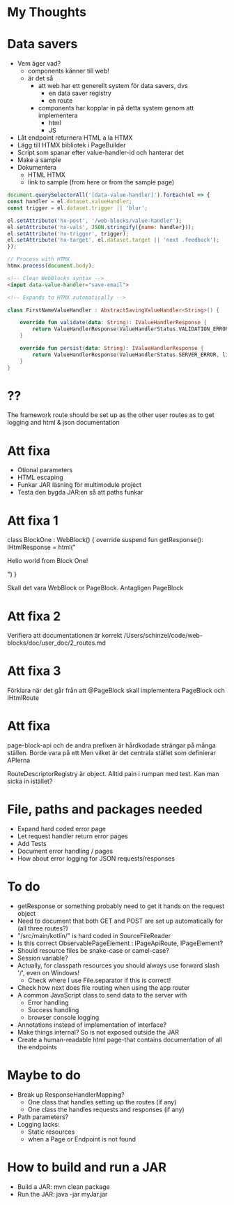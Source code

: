 # My Thoughts

# Data savers
- Vem äger vad?
  - components känner till web!
  - är det så
    - att web har ett generellt system för data savers, dvs
      - en data saver registry
      - en route
    - components har kopplar in på detta system genom att implementera
      - html
      - JS
- Låt endpoint returnera HTML a la HTMX
- Lägg till HTMX bibliotek i PageBuilder
- Script som spanar efter value-handler-id och hanterar det
- Make a sample
- Dokumentera
  - HTML HTMX
  - link to sample (from here or from the sample page)

```JavaScript
document.querySelectorAll('[data-value-handler]').forEach(el => {
const handler = el.dataset.valueHandler;
const trigger = el.dataset.trigger || 'blur';

el.setAttribute('hx-post', '/web-blocks/value-handler');
el.setAttribute('hx-vals', JSON.stringify({name: handler}));
el.setAttribute('hx-trigger', trigger);
el.setAttribute('hx-target', el.dataset.target || 'next .feedback');
});

// Process with HTMX
htmx.process(document.body);
```

```html
<!-- Clean WebBlocks syntax -->
<input data-value-handler="save-email">

<!-- Expands to HTMX automatically -->
```

```kotlin
class FirstNameValueHandler : AbstractSavingValueHandler<String>() {

    override fun validate(data: String): IValueHandlerResponse {
        return ValueHandlerResponse(ValueHandlerStatus.VALIDATION_ERROR, listOf("HARDCODED ERROR"))
    }

    override fun persist(data: String): IValueHandlerResponse {
        return ValueHandlerResponse(ValueHandlerStatus.SERVER_ERROR, listOf("HARDCODED ERROR"))
    }
}
```

# ??
The framework route should be set up as
the other user routes as to get logging
and html & json documentation

# Att fixa
- Otional parameters
- HTML escaping
- Funkar JAR läsning för multimodule project
- Testa den bygda JAR:en så att paths funkar



# Att fixa 1
class BlockOne : WebBlock() {
override suspend fun getResponse(): IHtmlResponse = html("<p>Hello world from Block One!</p>")
}

Skall det vara WebBlock or PageBlock. Antagligen PageBlock

# Att fixa 2
Verifiera att documentationen är korrekt
/Users/schinzel/code/web-blocks/doc/user_doc/2_routes.md


# Att fixa 3
Förklara när det går från att @PageBlock skall implementera PageBlock och IHtmlRoute


# Att fixa
page-block-api  och de andra prefixen är hårdkodade strängar på många ställen.
Borde vara på ett
Men vilket är det centrala stället som definierar APIerna

RouteDescriptorRegistry är object. Alltid pain i rumpan med test. Kan man sicka in istället?

# File, paths and packages needed
- Expand hard coded error page
- Let request handler return error pages
- Add Tests
- Document error handling / pages
- How about error logging for JSON requests/responses


# To do
- getResponse or something probably need to get it hands on the request object
- Need to document that both GET and POST are set up automatically for (all three routes?)
- "/src/main/kotlin/" is hard coded in SourceFileReader
- Is this correct ObservablePageElement : IPageApiRoute, IPageElement?
- Should resource files be snake-case or camel-case?
- Session variable?
- Actually, for classpath resources you should always use forward slash '/', even on Windows!
  - Check where I use File.separator if this is correct!
- Check how next does file routing when using the app router
- A common JavaScript class to send data to the server with
  - Error handling
  - Success handling
  - browser console logging
- Annotations instead of implementation of interface?
- Make things internal? So is not exposed outside the JAR
- Create a human-readable html page-that contains documentation of all the endpoints

# Maybe to do
- Break up ResponseHandlerMapping?
  - One class that handles setting up the routes (if any)
  - One class the handles requests and responses (if any)
- Path parameters?
- Logging lacks:
  - Static resources
  - when a Page or Endpoint is not found


# How to build and run a JAR
- Build a JAR: mvn clean package
- Run the JAR: java -jar myJar.jar


